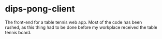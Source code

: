 # dips-pong-client
The front-end for a table tennis web app. Most of the code has been rushed, as this thing had to be done before my workplace received the table tennis board.
